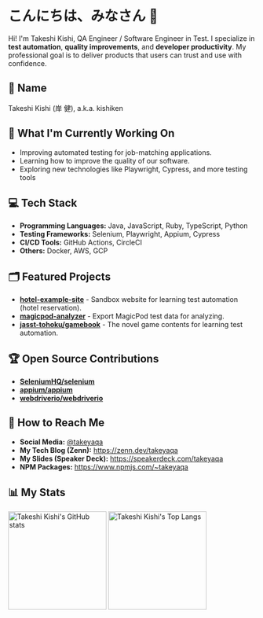 # こんにちは、みなさん :pray:

Hi! I'm Takeshi Kishi, QA Engineer / Software Engineer in Test. I specialize in **test automation**, **quality improvements**, and **developer productivity**. My professional goal is to deliver products that users can trust and use with confidence.

## :identification_card: Name

Takeshi Kishi (岸 健), a.k.a. kishiken

## :telescope: What I'm Currently Working On

- Improving automated testing for job-matching applications.
- Learning how to improve the quality of our software.
- Exploring new technologies like Playwright, Cypress, and more testing tools

## :computer: Tech Stack

- **Programming Languages:** Java, JavaScript, Ruby, TypeScript, Python
- **Testing Frameworks:** Selenium, Playwright, Appium, Cypress
- **CI/CD Tools:** GitHub Actions, CircleCI
- **Others:** Docker, AWS, GCP

## :card_index_dividers: Featured Projects

- **[hotel-example-site](https://github.com/takeyaqa/hotel-example-site)** - Sandbox website for learning test automation (hotel reservation).
- **[magicpod-analyzer](https://github.com/takeyaqa/magicpod-analyzer)** - Export MagicPod test data for analyzing.
- **[jasst-tohoku/gamebook](https://github.com/jasst-tohoku/gamebook)** - The novel game contents for learning test automation.

## :trophy: Open Source Contributions

- **[SeleniumHQ/selenium](https://github.com/SeleniumHQ/selenium)**
- **[appium/appium](https://github.com/appium/appium)**
- **[webdriverio/webdriverio](https://github.com/webdriverio/webdriverio)**

## :link: How to Reach Me

- **Social Media:** [@takeyaqa](https://mixi.social/@takeyaqa)
- **My Tech Blog (Zenn):** <https://zenn.dev/takeyaqa>
- **My Slides (Speaker Deck):** <https://speakerdeck.com/takeyaqa>
- **NPM Packages:** <https://www.npmjs.com/~takeyaqa>

## :bar_chart: My Stats

<picture>
  <source srcset="https://github-readme-stats.vercel.app/api?username=takeyaqa&card_width=442&theme=dark"
          media="(prefers-color-scheme: dark)">
  <source srcset="https://github-readme-stats.vercel.app/api?username=takeyaqa&card_width=442"
          media="(prefers-color-scheme: light), (prefers-color-scheme: no-preference)">
  <img src="https://github-readme-stats.vercel.app/api?username=takeyaqa&card_width=442" height="200" alt="Takeshi Kishi's GitHub stats">
</picture>
<picture>
  <source srcset="https://github-readme-stats.vercel.app/api/top-langs?username=takeyaqa&layout=compact&card_width=320&theme=dark"
          media="(prefers-color-scheme: dark)">
  <source srcset="https://github-readme-stats.vercel.app/api/top-langs?username=takeyaqa&layout=compact&card_width=320"
          media="(prefers-color-scheme: light), (prefers-color-scheme: no-preference)">
  <img src="https://github-readme-stats.vercel.app/api/top-langs?username=takeyaqa&layout=compact&card_width=320" height="200" alt="Takeshi Kishi's Top Langs">
</picture>
